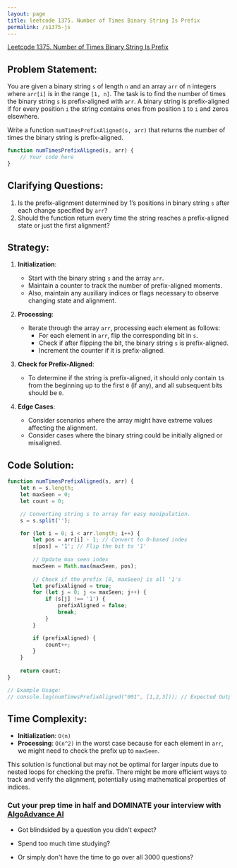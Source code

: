 ```yaml
---
layout: page
title: leetcode 1375. Number of Times Binary String Is Prefix
permalink: /s1375-js
---
```

[Leetcode 1375. Number of Times Binary String Is Prefix](https://algoadvance.github.io/algoadvance/l1375)
## Problem Statement:
You are given a binary string `s` of length `n` and an array `arr` of n integers where `arr[i]` is in the range `[1, n]`. The task is to find the number of times the binary string `s` is prefix-aligned with `arr`. A binary string is prefix-aligned if for every position `i` the string contains ones from position `1` to `i` and zeros elsewhere.

Write a function `numTimesPrefixAligned(s, arr)` that returns the number of times the binary string is prefix-aligned.

```javascript
function numTimesPrefixAligned(s, arr) {
    // Your code here
}
```

## Clarifying Questions:
1. Is the prefix-alignment determined by 1’s positions in binary string `s` after each change specified by `arr`?
2. Should the function return every time the string reaches a prefix-aligned state or just the first alignment?

## Strategy:
1. **Initialization**:
    - Start with the binary string `s` and the array `arr`.
    - Maintain a counter to track the number of prefix-aligned moments.
    - Also, maintain any auxiliary indices or flags necessary to observe changing state and alignment.

2. **Processing**:
    - Iterate through the array `arr`, processing each element as follows:
        - For each element in `arr`, flip the corresponding bit in `s`.
        - Check if after flipping the bit, the binary string `s` is prefix-aligned.
        - Increment the counter if it is prefix-aligned.

3. **Check for Prefix-Aligned**:
    - To determine if the string is prefix-aligned, it should only contain `1`s from the beginning up to the first `0` (if any), and all subsequent bits should be `0`.

4. **Edge Cases**:
    - Consider scenarios where the array might have extreme values affecting the alignment.
    - Consider cases where the binary string could be initially aligned or misaligned.

## Code Solution:

```javascript
function numTimesPrefixAligned(s, arr) {
    let n = s.length;
    let maxSeen = 0;
    let count = 0;

    // Converting string s to array for easy manipulation.
    s = s.split('');

    for (let i = 0; i < arr.length; i++) {
        let pos = arr[i] - 1; // Convert to 0-based index
        s[pos] = '1'; // Flip the bit to '1'
        
        // Update max seen index
        maxSeen = Math.max(maxSeen, pos);
        
        // Check if the prefix [0, maxSeen] is all '1's
        let prefixAligned = true;
        for (let j = 0; j <= maxSeen; j++) {
            if (s[j] !== '1') {
                prefixAligned = false;
                break;
            }
        }

        if (prefixAligned) {
            count++;
        }
    }
    
    return count;
}

// Example Usage:
// console.log(numTimesPrefixAligned("001", [1,2,3])); // Expected Output: 1
```

## Time Complexity:
- **Initialization**: `O(n)`
- **Processing**: `O(n^2)` in the worst case because for each element in `arr`, we might need to check the prefix up to `maxSeen`.

This solution is functional but may not be optimal for larger inputs due to nested loops for checking the prefix. There might be more efficient ways to track and verify the alignment, potentially using mathematical properties of indices.


### Cut your prep time in half and DOMINATE your interview with [AlgoAdvance AI](https://algoAdvance.com)

- Got blindsided by a question you didn't expect?

- Spend too much time studying?

- Or simply don't have the time to go over all 3000 questions?

